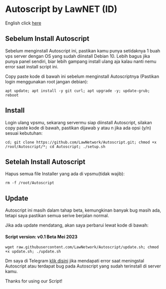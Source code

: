 # Autoscript by LawNET (ID)
English click [here](README.md)

## Sebelum Install Autoscript
Sebelum menginstall Autoscript ini, pastikan kamu punya setidaknya 1 buah vps server dengan OS yang sudah diinstall Debian 10. Lebih bagus jika punya panel sendiri, biar lebih gampang install ulang aja kalau nanti nemu error saat install script ini.

Copy paste kode di bawah ini sebelum menginstall Autoscriptnya (Pastikan login menggunakan root jangan debian):
```
apt update; apt install -y git curl; apt upgrade -y; update-grub; reboot
```

## Install
Login ulang vpsmu, sekarang servermu siap diinstall Autoscript, silakan copy paste kode di bawah, pastikan dijawab y atau n jika ada opsi (y/n) sesuai kebutuhan:
```
cd; git clone https://github.com/LawNetwork/Autoscript.git; chmod +x /root/Autoscript/*; cd Autoscript; ./setup.sh
```

## Setelah Install Autoscript
Hapus semua file Installer yang ada di vpsmu(tidak wajib):
```
rm -f /root/Autoscript
```

## Update
Autoscript ini masih dalam tahap beta, kemungkinan banyak bug masih ada, tetapi saya pastikan semua serive berjalan normal.

Jika ada update mendatang, akan saya perbarui lewat kode di bawah:
#### Script version: v0.1 Beta Mei 2023
```
wget raw.githubusercontent.com/LawNetwork/Autoscript/update.sh; chmod +x update.sh; ./update.sh
```
Dm saya di Telegram [klik disini](https://t.me/Law_sky) jika mendapati error saat meningstal Autoscript atau terdapat bug pada Autoscript yang sudah terinstall di server kamu.


Thanks for using our Script!
